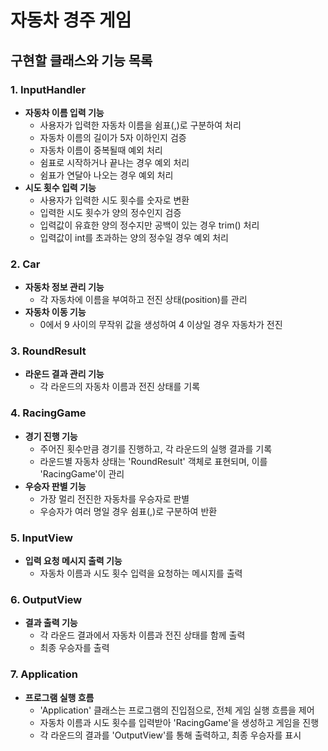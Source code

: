 # 자동차 경주 게임

## 구현할 클래스와 기능 목록

### 1. **InputHandler**

- **자동차 이름 입력 기능**
    - 사용자가 입력한 자동차 이름을 쉼표(,)로 구분하여 처리
    - 자동차 이름의 길이가 5자 이하인지 검증
    - 자동차 이름이 중복될때 예외 처리
    - 쉼표로 시작하거나 끝나는 경우 예외 처리
    - 쉼표가 연달아 나오는 경우 예외 처리
- **시도 횟수 입력 기능**
    - 사용자가 입력한 시도 횟수를 숫자로 변환
    - 입력한 시도 횟수가 양의 정수인지 검증
    - 입력값이 유효한 양의 정수지만 공백이 있는 경우 trim() 처리
    - 입력값이 int를 초과하는 양의 정수일 경우 예외 처리

### 2. **Car**

- **자동차 정보 관리 기능**
    - 각 자동차에 이름을 부여하고 전진 상태(position)를 관리
- **자동차 이동 기능**
    - 0에서 9 사이의 무작위 값을 생성하여 4 이상일 경우 자동차가 전진

### 3. **RoundResult**

- **라운드 결과 관리 기능**
    - 각 라운드의 자동차 이름과 전진 상태를 기록

### 4. **RacingGame**

- **경기 진행 기능**
    - 주어진 횟수만큼 경기를 진행하고, 각 라운드의 실행 결과를 기록
    - 라운드별 자동차 상태는 'RoundResult' 객체로 표현되며, 이를 'RacingGame'이 관리
- **우승자 판별 기능**
    - 가장 멀리 전진한 자동차를 우승자로 판별
    - 우승자가 여러 명일 경우 쉼표(,)로 구분하여 반환

### 5. **InputView**

- **입력 요청 메시지 출력 기능**
    - 자동차 이름과 시도 횟수 입력을 요청하는 메시지를 출력

### 6. **OutputView**

- **결과 출력 기능**
    - 각 라운드 결과에서 자동차 이름과 전진 상태를 함께 출력
    - 최종 우승자를 출력

### 7. **Application**

- **프로그램 실행 흐름**
    - 'Application' 클래스는 프로그램의 진입점으로, 전체 게임 실행 흐름을 제어
    - 자동차 이름과 시도 횟수를 입력받아 'RacingGame'을 생성하고 게임을 진행
    - 각 라운드의 결과를 'OutputView'를 통해 출력하고, 최종 우승자를 표시